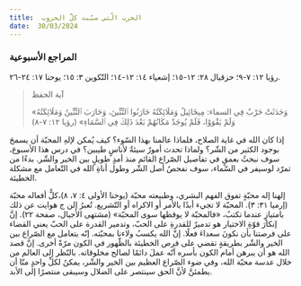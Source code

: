 ```yaml
---
title:  الحرب الّتي سبّبت كلَّ الحروب
date:  30/03/2024
---
```


### المراجع الأسبوعية
رؤيا ١٢: ٧-٩؛ حزقيال ٢٨: ١٢-١٥؛ إشعياء ١٤: ١٢-١٤؛ التّكوين ٣: ١٥؛ يوحنا ١٧: ٢٤-٢٦.

> <p>آية الحفظ</p>
> «وَحَدَثَتْ حَرْبٌ فِي السماء: مِيخَائِيلُ وَمَلَائِكَتُهُ حَارَبُوا ٱلتِّنِّينَ، وَحَارَبَ ٱلتِّنِّينُ وَمَلَائِكَتُهُ وَلَمْ يَقْوَوْا، فَلَمْ يُوجَدْ مَكَانُهُمْ بَعْدَ ذَلِكَ فِي ٱلسَّمَاءِ» (رؤيا ١٢: ٧-٨)

إذا كان الله في غاية الصلاح، فلماذا عالمنا بهذا السّوء؟ كيف يُمكن لإلهِ المحبّة أن يسمحَ بوجود الكثير من الشّر؟ ولماذا تحدث أمورٌ سيئةٌ لأناسٍ طيبين؟ في درس هذا الأسبوع، سوف نبحثُ بعمقٍ في تفاصيل الصّراع القائم منذ أمدٍ طويلٍ بين الخير والشّر. بدءًا من تمرّد لوسيفر في السّماء، سوف نفحصُ أصل الشّر وطول أناةِ الله في التّعامل مع مشكلة الخطيئة.

إلهنا إله محبّةٍ تفوق الفهم البشري، وطبيعته محبّة (يوحنا الأولى ٤: ٧، ٨)،كلُّ أفعاله محبّة (إرميا ٣١: ٣). المحبّة لا تجيء أبدًا بالأمر أو الاكراه أو التّشريع. تُعبرُ إلن ج هوايت عن ذلك بامتيازٍ عندما تكتبُ، «فالمحبّة لا يوقظها سوى المحبّة» (مشتهى الأجيال، صفحة ٢٢). إنَّ إنكارَ قوّةِ الاختيار هو تدميرٌ للقدرةِ على الحبّ، وتدمير القدرة على الحبّ يعني القضاء على فرصتنا بأن نكونَ سعداءَ فعلًا. إنَّ الله يكسبُ  ولاءنا بمحبّته. إنّه يتعامل مع الصّراع بين الخير والشّر بطريقةٍ تقضي على فرص الخطيئة بالظّهور في الكون مرّةً أخرى. إنَّ قصد الله هو أن يبرهن أمام الكون بأسره أنّه عملَ دائمًا لصالح مخلوقاته. بالنّظر إلى العالم من خلال عدسة محبّة الله، وفي ضوء الصّراع العظيم بين الخير والشّر، يمكنُ لكلِّ واحدٍ منّا أن يطمئنَّ لأنَّ الحق سينتصر على الضلال وسيبقى منتصرًا إلى الأبد.